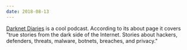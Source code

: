 ```yaml
---
date: 2018-08-13
---
```


[Darknet Diaries](https://darknetdiaries.com) is a cool podcast.
According to its about page it covers "true stories from the dark side of the Internet. Stories about hackers, defenders, threats, malware, botnets, breaches, and privacy."
